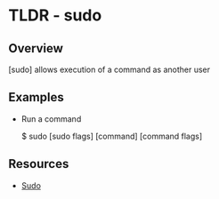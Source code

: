 TLDR - sudo
==========

Overview
--------

[sudo] allows execution of a command as another user

Examples
--------

- Run a command

	$ sudo [sudo flags] [command] [command flags]
	
Resources
---------

- [Sudo](https://www.sudo.ws/man/sudo.man.html)